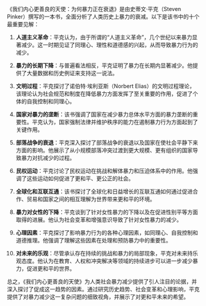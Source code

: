 《我们内心更善良的天使：为何暴力正在衰退》是由史蒂文·平克（Steven Pinker）撰写的一本书，全面分析了人类历史上暴力的衰减。以下是该书中的十个最重要见解：

1. **人道主义革命**：平克认为，由于所谓的“人道主义革命”，几个世纪以来暴力显著减少。这一时期见证了同理心、理性和道德感的兴起，从而导致暴力行为的减少。

2. **暴力的长期下降**：与普遍看法相反，平克证明了暴力在长期内显著减少。他提供了大量数据和历史例证来支持这一说法。

3. **文明过程**：平克探讨了诺伯特·埃利亚斯（Norbert Elias）的文明过程理论，该理论认为社会规范和制度在降低暴力方面发挥了至关重要的作用，促进了个体的自我控制和同理心。

4. **国家对暴力的垄断**：该书强调了国家在减少暴力总体水平方面的暴力垄断的重要性。平克认为，国家强制法律并维护秩序的能力在遏制暴力行为方面起到了关键作用。

5. **部落战争的衰退**：平克深入探讨了部落战争的衰退以及国家在使社会平静下来方面的影响。他展示了从小规模部落冲突过渡到更大规模、更有组织的国家导致暴力对抗减少的过程。

6. **民权运动**：平克讨论了民权运动在挑战和解体暴力和压迫体系中的作用。他强调了这些运动如何促进了更和平、更公正的社会。

7. **全球化和互联互通**：该书探讨了全球化和日益增长的互联互通如何通过促进合作、贸易和国家之间的相互理解为世界带来更和平的环境。

8. **暴力对女性的下降**：平克谈到了针对女性暴力的下降以及在促进性别平等方面取得的进展。他认为社会变革和增强意识导致了针对女性暴力的减少。

9. **心理因素**：平克探讨了影响暴力行为的各种心理因素，如同理心、自我控制和道德推理。他强调了理解这些因素在处理和预防暴力中的重要性。

10. **对未来的乐观**：尽管承认存在持续的挑战和暴力的局部现象，平克对未来持乐观态度。他认为在教育、人权和冲突解决等领域的持续进步可以进一步减少暴力，促进更和平的世界。

总之，《我们内心更善良的天使》为人类社会暴力减少提供了引人注目的论据，并深入探讨了促成这一趋势的因素。通过研究历史趋势、社会变革和心理影响，平克提供了对暴力减少这一复杂问题的细致视角，并展示了对更和平未来的希望。